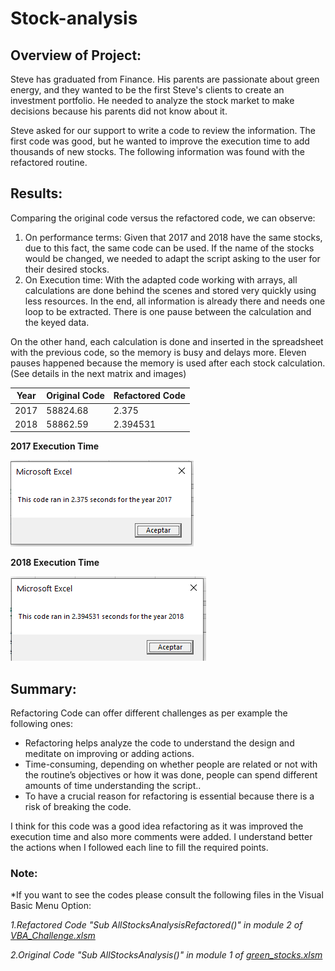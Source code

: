 # Stock-analysis

## Overview of Project:
Steve has graduated from Finance. His parents are passionate about green energy, and they wanted to be the first Steve's clients to create an investment portfolio. He needed to analyze the stock market to make decisions because his parents did not know about it. 

Steve asked for our support to write a code to review the information. The first code was good, but he wanted to improve the execution time to add thousands of new stocks. The following information was found with the refactored routine.


## Results:

Comparing the original code versus the refactored code, we can observe:
1.	On performance terms:
Given that 2017 and 2018 have the same stocks, due to this fact, the same code can be used. If the name of the stocks would be changed, we needed to adapt the script asking to the user for their desired stocks.
2.	On Execution time:
With the adapted code working with arrays, all calculations are done behind the scenes and stored very quickly using less resources. In the end, all information is already there and needs one loop to be extracted. There is one pause between the calculation and the keyed data.

On the other hand, each calculation is done and inserted in the spreadsheet with the previous code, so the memory is busy and delays more. Eleven pauses happened because the memory is used after each stock calculation. (See details in the next matrix and images)

|Year|Original Code|Refactored Code|
|---|---|---|
|2017|58824.68|2.375|
|2018|58862.59|2.394531|

**2017 Execution Time**

![ VBA_Challenge_2017]( https://github.com/JackieCortes/stock-analysis/blob/main/Resources/VBA_Challenge_2017.PNG)

**2018 Execution Time**

![ VBA_Challenge_2018]( https://github.com/JackieCortes/stock-analysis/blob/main/Resources/VBA_Challenge_2018.PNG)


## Summary:

Refactoring Code can offer different challenges as per example the following ones:
  -	Refactoring helps analyze the code to understand the design and meditate on improving or adding actions.
  -	Time-consuming, depending on whether people are related or not with the routine’s objectives or how it was done, people can spend different amounts of time understanding the script..
  -	To have a crucial reason for refactoring is essential because there is a risk of breaking the code.

I think for this code was a good idea refactoring as it was improved the execution time and also more comments were added. I understand better the actions when I followed each line to fill the required points.

### Note:
*If you want to see the codes please consult the following files in the Visual Basic Menu Option:

*1.Refactored Code "Sub AllStocksAnalysisRefactored()" in module 2 of [VBA_Challenge.xlsm](https://github.com/JackieCortes/stock-analysis/blob/main/VBA_Challenge.xlsm)*

*2.Original Code "Sub AllStocksAnalysis()" in module 1 of [green_stocks.xlsm](https://github.com/JackieCortes/stock-analysis/blob/main/green_stocks.xlsm)*

